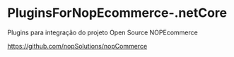 # PluginsForNopEcommerce-.netCore

Plugins para integração do projeto Open Source NOPEcommerce

https://github.com/nopSolutions/nopCommerce
